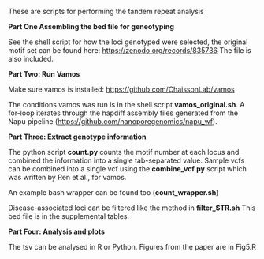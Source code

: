 These are scripts for performing the tandem repeat analysis

**Part One Assembling the bed file for geneotyping**

See the shell script  for how the loci genotyped were selected, the original motif set can be found here: https://zenodo.org/records/835736
The file is also included.


**Part Two: Run Vamos**

Make sure vamos is installed: https://github.com/ChaissonLab/vamos

The conditions vamos was run is in the shell script **vamos_original.sh**. A for-loop iterates through the hapdiff assembly files generated from the Napu pipeline (https://github.com/nanoporegenomics/napu_wf).


**Part Three: Extract genotype information**

The python script **count.py** counts the motif number at each locus and combined the information into a single tab-separated value. Sample vcfs can be combined into a single vcf using the **combine_vcf.py** script which was written by Ren et al., for vamos.

An example bash wrapper can be found too (**count_wrapper.sh**)

Disease-associated loci can be filtered like the method in **filter_STR.sh** This bed file is in the supplemental tables.

**Part Four: Analysis and plots**

The tsv can be analysed in R or Python. Figures from the paper are in Fig5.R
